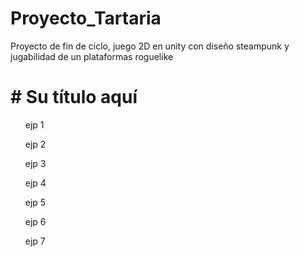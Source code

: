 # Proyecto_Tartaria
Proyecto de fin de ciclo, juego 2D en unity con diseño steampunk y jugabilidad de un plataformas roguelike

<h1> # Su título aquí </h1>
    <ul>ejp 1</ul>
    <ul>ejp 2</ul>
    <ul>ejp 3</ul>
    <ul>ejp 4</ul>
    <ul>ejp 5</ul>
    <ul>ejp 6</ul>
    <ul>ejp 7</ul>
